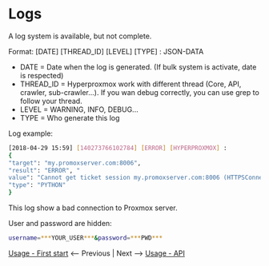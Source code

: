 # Logs

A log system is available, but not complete.

Format:  [DATE] [THREAD_ID] [LEVEL] [TYPE] : JSON-DATA
* DATE = Date when the log is generated. (If bulk system is activate, date is respected)
* THREAD_ID = Hyperproxmox work with different thread (Core, API, crawler, sub-crawler...). If you wan debug correctly, you can use 
grep to follow your thread.
* LEVEL = WARNING, INFO, DEBUG...
* TYPE = Who generate this log

Log example:
```bash
[2018-04-29 15:59] [140273766102784] [ERROR] [HYPERPROXMOX] : 
{
"target": "my.promoxserver.com:8006", 
"result": "ERROR", "
value": "Cannot get ticket session my.promoxserver.com:8006 (HTTPSConnectionPool(host='my.promoxserver.com:8006', port=8006): Max retries exceeded with url: /api2/json/access/ticket?username=***YOUR_USER***&password=***PWD***(Caused by ConnectTimeoutError(<urllib3.connection.VerifiedHTTPSConnection object at 0x7f9405c83630>, 'Connection to my.promoxserver.com:8006 timed out. (connect timeout=5)')))", 
"type": "PYTHON"
} 
```

This log show a bad connection to Proxmox server.

User and password are hidden:
```bash 
username=***YOUR_USER***&password=***PWD*** 
```

[Usage - First start](05-first_start.md) <-- Previous | Next --> [Usage - API](07-api.md)